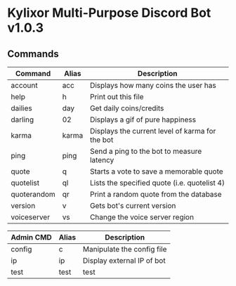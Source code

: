 **Kylixor Multi-Purpose Discord Bot**
v1.0.3
=====================================

Commands
--------

| Command     | Alias | Description
| ----------- | ----- | -----------
| account     | acc   | Displays how many coins the user has
| help        | h     | Print out this file
| dailies     | day   | Get daily coins/credits
| darling     | 02    | Displays a gif of pure happiness
| karma       | karma | Displays the current level of karma for the bot
| ping        | ping  | Send a ping to the bot to measure latency
| quote       | q     | Starts a vote to save a memorable quote
| quotelist   | ql    | Lists the specified quote (i.e. quotelist 4)
| quoterandom | qr    | Print a random quote from the database
| version     | v     | Gets bot's current version
| voiceserver | vs    | Change the voice server region

| Admin CMD   | Alias | Description
| ----------- | ----- | -----------
| config      | c     | Manipulate the config file
| ip          | ip    | Display external IP of bot
| test        | test  | test
